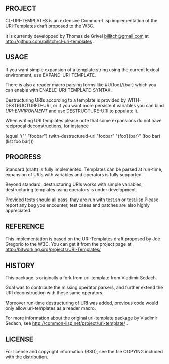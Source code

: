 PROJECT
-------

CL-URI-TEMPLATES is an extensive Common-Lisp implementation
of the URI-Templates draft proposed to the W3C.

It is currently developped by Thomas de Grivel <billitch@gmail.com>
at http://github.com/billitch/cl-uri-templates .


USAGE
-----

If you want simple expansion of a template string using the current
lexical environment, use EXPAND-URI-TEMPLATE.

There is also a reader macro parsing forms like #U{foo}/{bar} which
you can enable with ENABLE-URI-TEMPLATE-SYNTAX.


Destructuring URIs according to a template is provided by
WITH-DESTRUCTURED-URI, or if you want more persistent variables you
can bind *URI-ENVIRONMENT* and use DESTRUCTURE-URI to populate it.


When writing URI templates please note that some expansions do not
have reciprocal deconstructions, for instance

 (equal '("" "foobar")
        (with-destructured-uri "foobar" "{foo}{bar}" (foo bar)
           (list foo bar)))


PROGRESS
--------

Standard (draft) is fully implemented. Templates can be parsed at
run-time, expansion of URIs with variables and operators is fully
supported.

Beyond standard, destructuring URIs works with simple variables,
destructuring templates using operators is under development.

Provided tests should all pass, thay are run with test.sh or test.lisp
Please report any bug you encounter, test cases and patches are also
highly appreciated.


REFERENCE
---------

This implementation is based on the URI-Templates draft proposed by
Joe Gregorio to the W3C. You can get it from the project page at
http://bitworking.org/projects/URI-Templates/


HISTORY
-------

This package is originally a fork from uri-template from Vladimir Sedach.

Goal was to contribute the missing operator parsers, and
further extend the URI deconstruction with these same operators.

Moreover run-time destructuring of URI was added, previous code
would only allow uri-templates as a reader macro.

For more information about the original uri-template package by
Vladimir Sedach, see http://common-lisp.net/project/uri-template/ .


LICENSE
-------

For license and copyright information (BSD), see the file COPYING
included with the distribution.
